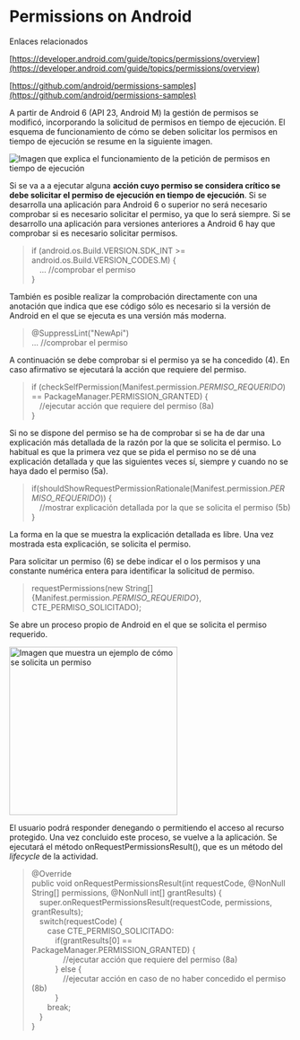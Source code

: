 # Permissions on Android

Enlaces relacionados

[https://developer.android.com/guide/topics/permissions/overview](https://developer.android.com/guide/topics/permissions/overview)

[https://github.com/android/permissions-samples](https://github.com/android/permissions-samples)

A partir de Android 6 (API 23, Android M) la gestión de permisos se modificó, incorporando la solicitud de permisos en tiempo de ejecución.
El esquema de funcionamiento de cómo se deben solicitar los permisos en tiempo de ejecución se resume en la siguiente imagen.

![Imagen que explica el funcionamiento de la petición de permisos en tiempo de ejecución](https://developer.android.com/images/training/permissions/workflow-runtime.svg)

Si se va a a ejecutar alguna **acción cuyo permiso se considera crítico se debe solicitar el permiso de ejecución en tiempo de ejecución**.
Si se desarrolla una aplicación para Android 6 o superior no será necesario comprobar si es necesario solicitar el permiso, ya que lo será siempre.
Si se desarrollo una aplicación para versiones anteriores a Android 6 hay que comprobar si es necesario solicitar permisos.

> if (android.os.Build.VERSION.SDK_INT >= android.os.Build.VERSION_CODES.M) {  
 ... //comprobar el permiso  
}

También es posible realizar la comprobación directamente con una anotación que indica que ese código sólo es necesario si la versión de Android en el que se ejecuta
es una versión más moderna.

> @SuppressLint("NewApi")  
... //comprobar el permiso

A continuación se debe comprobar si el permiso ya se ha concedido (4). En caso afirmativo se ejecutará la acción que requiere del permiso.

> if (checkSelfPermission(Manifest.permission.*PERMISO_REQUERIDO*) == PackageManager.PERMISSION_GRANTED) {  
 //ejecutar acción que requiere del permiso (8a)  
}

Si no se dispone del permiso se ha de comprobar si se ha de dar una explicación más detallada de la razón por la que se solicita el permiso.
Lo habitual es que la primera vez que se pida el permiso no se dé una explicación detallada y que las siguientes veces sí, siempre y cuando
no se haya dado el permiso (5a).

> if(shouldShowRequestPermissionRationale(Manifest.permission.*PERMISO_REQUERIDO*)) {  
 //mostrar explicación detallada por la que se solicita el permiso (5b)  
}

La forma en la que se muestra la explicación detallada es libre. Una vez mostrada esta explicación, se solicita el permiso.

Para solicitar un permiso (6) se debe indicar el o los permisos y una constante numérica entera para identificar la solicitud de permiso.

> requestPermissions(new String[]{Manifest.permission.*PERMISO_REQUERIDO*}, CTE_PERMISO_SOLICITADO);

Se abre un proceso propio de Android en el que se solicita el permiso requerido.

<img src="https://developer.android.com/images/training/permissions/one-time-prompt.svg" alt="Imagen que muestra un ejemplo de cómo se solicita un permiso" width="300"/>

El usuario podrá responder denegando o permitiendo el acceso al
recurso protegido. Una vez concluido este proceso, se vuelve a la aplicación. Se ejecutará el método onRequestPermissionsResult(), que es un
método del *lifecycle* de la actividad.

> @Override  
public void onRequestPermissionsResult(int requestCode, @NonNull String[] permissions, @NonNull int[] grantResults) {  
 super.onRequestPermissionsResult(requestCode, permissions, grantResults);  
 switch(requestCode) {  
  case CTE_PERMISO_SOLICITADO:  
   if(grantResults[0] == PackageManager.PERMISSION_GRANTED) {  
    //ejecutar acción que requiere del permiso (8a)  
   } else {  
    //ejecutar acción en caso de no haber concedido el permiso (8b)  
   }  
  break;  
 }  
}

